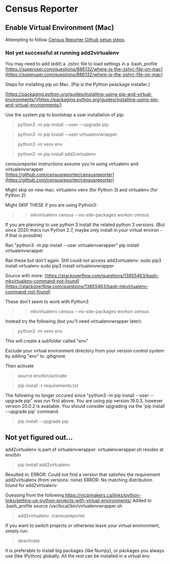 # Census Reporter

## Enable Virtual Environment (Mac)

Attempting to follow [Census Reporter Github setup steps](https://github.com/censusreporter/censusreporter).  

### Not yet successful at running add2virtualenv

You may need to add (edit) a .zshrc file to load settings in a .bash_profile  
[https://superuser.com/questions/886132/where-is-the-zshrc-file-on-mac](https://superuser.com/questions/886132/where-is-the-zshrc-file-on-mac)  

Steps for installing pip on Mac. (Pip is the Python peackage installer.)

[https://packaging.python.org/guides/installing-using-pip-and-virtual-environments/](https://packaging.python.org/guides/installing-using-pip-and-virtual-environments/)  

Use the system pip to bootstrap a user installation of pip:

> python3 -m pip install --user --upgrade pip

> python3 -m pip install --user virtualenvwrapper

> python3 -m venv env

> python3 -m pip install add2virtualenv


censusreporter instructions assume you're using virtualenv and virtualenvwrapper  
[https://github.com/censusreporter/censusreporter](https://github.com/censusreporter/censusreporter)  

Might skip on new mac: virtualenv
venv (for Python 3) and virtualenv (for Python 2)

Might SKIP THESE if you are using Python3:
>> mkvirtualenv census --no-site-packages
>> workon census


If you are planning to use python 3 install the related python 3 versions.
(But since 2020 macs run Python 2.7, maybe only install in your virtual environ - if that is possible)

Ran "python3 -m pip install --user virtualenvwrapper"
pip install virtualenvwrapper



Ran these but don't again. Still could not access add2virtualenv:
sudo pip3 install virtualenv
sudo pip3 install virtualenvwrapper

Source with more:
[https://stackoverflow.com/questions/13855463/bash-mkvirtualenv-command-not-found](https://stackoverflow.com/questions/13855463/bash-mkvirtualenv-command-not-found)  


These don't seem to work with Python3
>> mkvirtualenv census --no-site-packages
>> workon census


Instead try the following (but you'll need virtualenvwrapper later):

> python3 -m venv env

This will create a subfolder called "env"

Exclude your virtual environment directory from your version control system by adding "env" to .gitignore

Then activate

> source env/bin/activate

> pip install -r requirements.txt


The following no longer occured since "python3 -m pip install --user --upgrade pip" was run first above.
You are using pip version 19.0.3, however version 20.0.2 is available.
You should consider upgrading via the 'pip install --upgrade pip' command.
> pip install --upgrade pip


## Not yet figured out...

add2virtualenv is part of virtualenvwrapper. 
virtualenvwrapper.sh resides at env/bin


> pip install add2virtualenv

Resulted in:
ERROR: Could not find a version that satisfies the requirement add2virtualenv (from versions: none)
ERROR: No matching distribution found for add2virtualenv


Guessing from the following:https://vicpimakers.ca/links/python-links/setting-up-python-projects-with-virtual-environments/
Added to .bash_profile
source /usr/local/bin/virtualenvwrapper.sh


> add2virtualenv ./censusreporter

If you want to switch projects or otherwise leave your virtual environment, simply run:

> deactivate


It is preferable to install big packages (like Numpy), or packages you always use (like IPython) globally. All the rest can be installed in a virtual env.